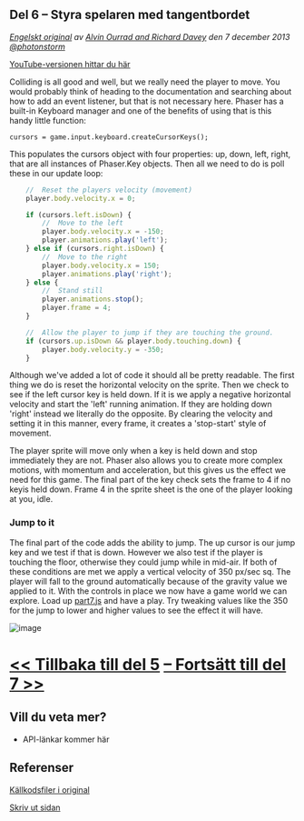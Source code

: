 ## Del 6 &ndash; Styra spelaren med tangentbordet

*[Engelskt original](http://phaser.io/tutorials/making-your-first-phaser-game/index) av [Alvin Ourrad and Richard Davey](https://twitter.com/photonstorm) den 7 december 2013   [@photonstorm](https://twitter.com/photonstorm)*

[YouTube-versionen hittar du här](http://youtube.com)

Colliding is all good and well, but we really need the player to move. You would probably think of heading to the documentation and searching about how to add an event listener, but that is not necessary here. Phaser has a built-in Keyboard manager and one of the benefits of using that is this handy little function:

`cursors = game.input.keyboard.createCursorKeys();`

This populates the cursors object with four properties: up, down, left, right, that are all instances of Phaser.Key objects. Then all we need to do is poll these in our update loop:

```javascript
    //  Reset the players velocity (movement)
    player.body.velocity.x = 0;

    if (cursors.left.isDown) {
        //  Move to the left
        player.body.velocity.x = -150;
        player.animations.play('left');
    } else if (cursors.right.isDown) {
        //  Move to the right
        player.body.velocity.x = 150;
        player.animations.play('right');
    } else {
        //  Stand still
        player.animations.stop();
        player.frame = 4;
    }

    //  Allow the player to jump if they are touching the ground.
    if (cursors.up.isDown && player.body.touching.down) {
        player.body.velocity.y = -350;
    }
```

Although we've added a lot of code it should all be pretty readable. The first thing we do is reset the horizontal velocity on the sprite. Then we check to see if the left cursor key is held down. If it is we apply a negative horizontal velocity and start the 'left' running animation. If they are holding down 'right' instead we literally do the opposite. By clearing the velocity and setting it in this manner, every frame, it creates a 'stop-start' style of movement.

The player sprite will move only when a key is held down and stop immediately they are not. Phaser also allows you to create more complex motions, with momentum and acceleration, but this gives us the effect we need for this game. The final part of the key check sets the frame to 4 if no keyis held down. Frame 4 in the sprite sheet is the one of the player looking at you, idle.

### Jump to it

The final part of the code adds the ability to jump. The up cursor is our jump key and we test if that is down. However we also test if the player is touching the floor, otherwise they could jump while in mid-air. If both of these conditions are met we apply a vertical velocity of 350 px/sec sq. The player will fall to the ground automatically because of the gravity value we applied to it. With the controls in place we now have a game world we can explore. Load up [part7.js](../phaser_tutorial_02/part7.js) and have a play. Try tweaking values like the 350 for the jump to lower and higher values to see the effect it will have.

![image](http://phaser.io/content/tutorials/making-your-first-phaser-game/part7.png)

# [<< Tillbaka till del 5](part5.md) [&ndash; Fortsätt till del 7 >>](part7.md)

## Vill du veta mer?
* API-länkar kommer här

## Referenser
[Källkodsfiler i original](https://github.com/photonstorm/phaser/raw/master/resources/tutorials/02%20Making%20your%20first%20game/phaser_tutorial_02.zip)

[Skriv ut sidan](https://gitprint.com/coderdojolund/phaser-tutorials/blob/master/making-your-first-phaser-game/part6.md)
